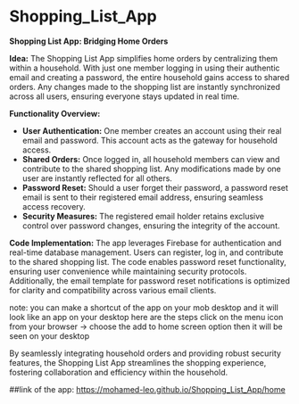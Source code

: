 # Shopping_List_App
**Shopping List App: Bridging Home Orders**

**Idea:**
The Shopping List App simplifies home orders by centralizing them within a household. With just one member logging in using their authentic email and creating a password, the entire household gains access to shared orders. Any changes made to the shopping list are instantly synchronized across all users, ensuring everyone stays updated in real time.

**Functionality Overview:**
- **User Authentication:** One member creates an account using their real email and password. This account acts as the gateway for household access.
- **Shared Orders:** Once logged in, all household members can view and contribute to the shared shopping list. Any modifications made by one user are instantly reflected for all others.
- **Password Reset:** Should a user forget their password, a password reset email is sent to their registered email address, ensuring seamless access recovery.
- **Security Measures:** The registered email holder retains exclusive control over password changes, ensuring the integrity of the account.

**Code Implementation:**
The app leverages Firebase for authentication and real-time database management. Users can register, log in, and contribute to the shared shopping list. The code enables password reset functionality, ensuring user convenience while maintaining security protocols. Additionally, the email template for password reset notifications is optimized for clarity and compatibility across various email clients.


note: you can make a shortcut of the app on your mob desktop and it will look like an app on your desktop here are the steps click on the menu icon from your browser -> choose the add to home screen option then it will be seen on your desktop 

By seamlessly integrating household orders and providing robust security features, the Shopping List App streamlines the shopping experience, fostering collaboration and efficiency within the household.


##link of the app: https://mohamed-leo.github.io/Shopping_List_App/home
